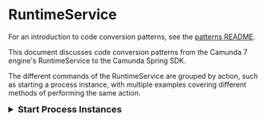 # RuntimeService

For an introduction to code conversion patterns, see the [patterns README](../README.md).

This document discusses code conversion patterns from the Camunda 7 engine's RuntimeService to the Camunda Spring SDK.

The different commands of the RuntimeService are grouped by action, such as starting a process instance, with multiple examples covering different methods of performing the same action.

<details>

<summary>Start Process Instances</summary>

<details>

<summary class="level-2-summary">By Process Identifier</summary>

#### Start Process Instance by Process Identifier (Camunda 7)

```java
@Autowired
private ProcessEngine camunda;

public void startProcess(String orderId) {
    Map<String, Object> variables = new HashMap<>();
    variables.put("orderId", orderId);
    camunda.getRuntimeService().startProcessInstanceByKey("order", variables);
}
```

#### Diff View between Camunda 7 and Camunda 8

```diff
@Autowired
- private ProcessEngine camunda;
+ private ZeebeClient zeebeClient;

public void startProcess(String orderId) {
    Map<String, Object> variables = new HashMap<>();
    variables.put("orderId", orderId);
-   camunda.getRuntimeService().startProcessInstanceByKey("order", variables);
+   zeebeClient.newCreateInstanceCommand()
+       .bpmnProcessId("order")
+       .latestVersion()
+       .variables(variables)
+       .send()
+       .join(); // mimic synchronous blocking behavior as this is closest to Camunda 7 logic
}
```

#### Start Process Instance by Process Identifier (Camunda 8)

```java
@Autowired
private ZeebeClient zeebeClient;

public void startProcess(String orderId) {
    Map<String, Object> variables = new HashMap<>();
    variables.put("orderId", orderId);
    zeebeClient.newCreateInstanceCommand()
        .bpmnProcessId("order")
        .latestVersion()
        .variables(variables)
        .send()
        .join(); // mimic synchronous blocking behavior as this is closest to Camunda 7 logic
}
```

#### OpenRewrite recipe

-   [Recipe "JavaDelegateSpringToZeebeWorkerSpring"](../recipes/src/main/java/org/camunda/migration/rewrite/recipes/client/ProcessEngineToZeebeClient.java)
-   [Learn how to apply recipes](../recipes/)

</details>

</details>

<style>

.level-2-summary {
    font-size: medium;
    font-weight: 500;
    text-indent: 2rem;
}

summary {
    font-size: large;
    font-weight: 700;
}

</style>
